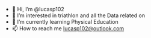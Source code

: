 - 👋 Hi, I’m @lucasp102
- 👀 I’m interested in triathlon and all the Data related on
- 🌱 I’m currently learning Physical Education
- 📫 How to reach me lucasp102@outlook.com

<!---
lucasp102/lucasp102 is a ✨ special ✨ repository because its `README.md` (this file) appears on your GitHub profile.
You can click the Preview link to take a look at your changes.
--->
